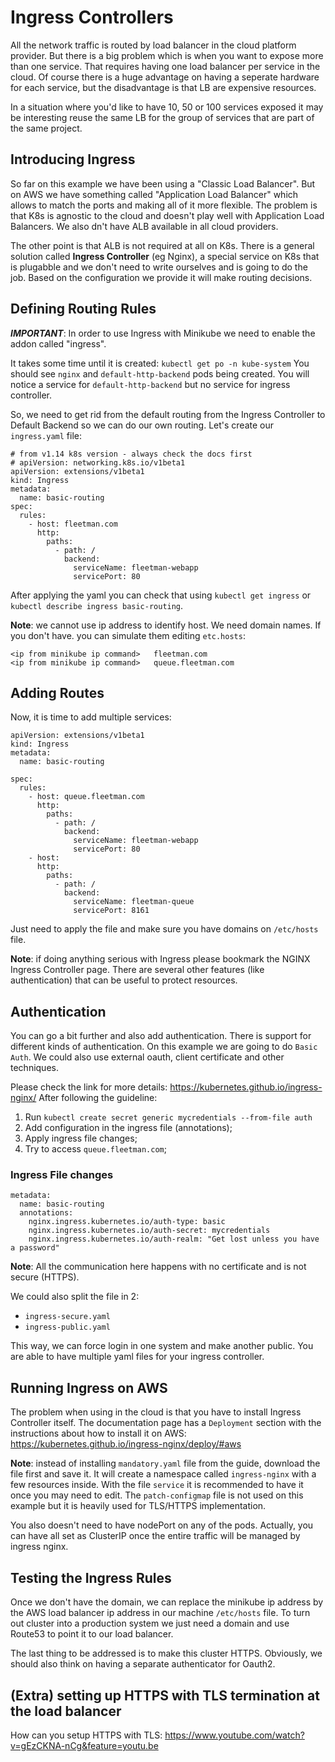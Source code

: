 # Ingress Controllers

All the network traffic is routed by load balancer in the cloud platform provider. But there is a big problem which is when you want to expose more than one service. That requires having one load balancer per service in the cloud. Of course there is a huge advantage on having a seperate hardware for each service, but the disadvantage is that LB are expensive resources.

In a situation where you'd like to have 10, 50 or 100 services exposed it may be interesting reuse the same LB for the group of services that are part of the same project.

## Introducing Ingress

So far on this example we have been using a "Classic Load Balancer". But on AWS we have something called "Application Load Balancer" which allows to match the ports and making all of it more flexible. The problem is that K8s is agnostic to the cloud and doesn't play well with Application Load Balancers. We also dn't have ALB available in all cloud providers.

The other point is that ALB is not required at all on K8s. There is a general solution called **Ingress Controller** (eg Nginx), a special service on K8s that is plugabble and we don't need to write ourselves and is going to do the job. Based on the configuration we provide it will make routing decisions.

## Defining Routing Rules

***IMPORTANT***: In order to use Ingress with Minikube we need to enable the addon called "ingress".

It takes some time until it is created: `kubectl get po -n kube-system`
You should see `nginx` and `default-http-backend` pods being created. You will notice a service for `default-http-backend` but no service for ingress controller.

So, we need to get rid from the default routing from the Ingress Controller to Default  Backend so we can do our own routing. Let's create our `ingress.yaml` file:

```
# from v1.14 k8s version - always check the docs first
# apiVersion: networking.k8s.io/v1beta1
apiVersion: extensions/v1beta1
kind: Ingress
metadata:
  name: basic-routing
spec:
  rules:
    - host: fleetman.com
      http:
        paths:
          - path: /
            backend:
              serviceName: fleetman-webapp
              servicePort: 80          
```
After applying the yaml you can check that using `kubectl get ingress` or `kubectl describe ingress basic-routing`.


**Note**: we cannot use ip address to identify host. We need domain names. If you don't have. you can simulate them editing `etc.hosts`:

```
<ip from minikube ip command>   fleetman.com
<ip from minikube ip command>   queue.fleetman.com
```

## Adding Routes

Now, it is time to add multiple services:
```
apiVersion: extensions/v1beta1
kind: Ingress
metadata:
  name: basic-routing

spec:
  rules:
    - host: queue.fleetman.com
      http:
        paths:
          - path: /
            backend:
              serviceName: fleetman-webapp
              servicePort: 80
    - host:
      http:
        paths:
          - path: /
            backend:
              serviceName: fleetman-queue
              servicePort: 8161
```
Just need to apply the file and make sure you have domains on `/etc/hosts` file.

**Note**: if doing anything serious with Ingress please bookmark the NGINX Ingress Controller page. There are several other features (like authentication) that can be useful to protect resources.

## Authentication

You can go a bit further and also add authentication. There is support for different kinds of authentication.
On this example we are going to do `Basic Auth`. We could also use external oauth, client certificate and other techniques.

Please check the link for more details: https://kubernetes.github.io/ingress-nginx/
After following the guideline:

1. Run `kubectl create secret generic mycredentials --from-file auth`
2. Add configuration in the ingress file (annotations);
3. Apply ingress file changes;
4. Try to access `queue.fleetman.com`;


### Ingress File changes

```
metadata:
  name: basic-routing
  annotations:
    nginx.ingress.kubernetes.io/auth-type: basic
    nginx.ingress.kubernetes.io/auth-secret: mycredentials
    nginx.ingress.kubernetes.io/auth-realm: "Get lost unless you have a password"
```

**Note**: All the communication here happens with no certificate and is not secure (HTTPS).

We could also split the file in 2:
- `ingress-secure.yaml`
- `ingress-public.yaml`

This way, we can force login in one system and make another public. You are able to have multiple yaml files for your ingress controller.


## Running Ingress on AWS

The problem when using in the cloud is that you have to install Ingress Controller itself. The documentation page has a `Deployment` section with the instructions about how to install it on AWS: https://kubernetes.github.io/ingress-nginx/deploy/#aws

**Note**: instead of installing `mandatory.yaml` file from the guide, download the file first and save it. It will create a namespace called `ingress-nginx` with a few resources inside. With the file `service` it is recommended to have it once you may need to edit. The `patch-configmap` file is not used on this example but it is heavily used for TLS/HTTPS implementation.

You also doesn't need to have nodePort on any of the pods. Actually, you can have all set as ClusterIP once the entire traffic will be managed by ingress nginx.


## Testing the Ingress Rules

Once we don't have the domain, we can replace the minikube ip address by the AWS load balancer ip address in our machine `/etc/hosts` file. To turn out cluster into a production system we just need a domain and use Route53 to point it to our load balancer.

The last thing to be addressed is to make this cluster HTTPS. Obviously, we should also think on having a separate authenticator for Oauth2.


## (Extra) setting up HTTPS with TLS termination at the load balancer

How can you setup HTTPS with TLS: https://www.youtube.com/watch?v=gEzCKNA-nCg&feature=youtu.be
